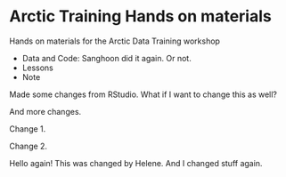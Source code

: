 # Arctic Training Hands on materials
Hands on materials for the Arctic Data Training workshop

* Data and Code: Sanghoon did it again. Or not.
* Lessons
* Note

Made some changes from RStudio. What if I want to change this as well?

And more changes.

Change 1.

Change 2.

Hello again! This was changed by Helene. And I changed stuff again.